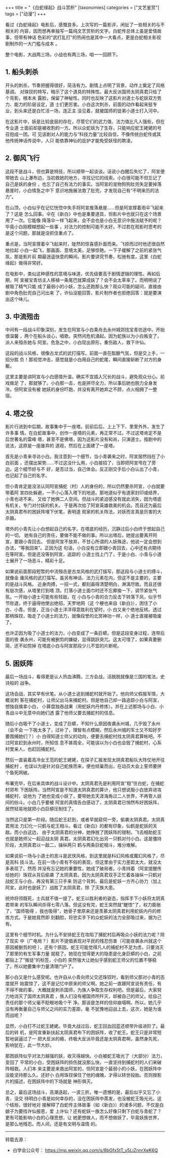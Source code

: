 +++
title = "《白蛇缘起》战斗赏析"
[taxonomies]
categories = ["文艺鉴赏"]
tags = ["动漫"]
+++
<!-- # 《白蛇缘起》战斗赏析 -->

看过《白蛇缘起》电影后，感慨良多。上次写的一篇影评，闲扯了一些相关的与不相关的
内容，因而想再单独写一篇纯文艺赏析的文字。白蛇传总体上虽是爱情故事，但带有神话
色彩的“武打乱打”的热闹也是其中一大看点，更是白蛇相关影视剧制作的一大门槛与成本
。

整个电影，大战两三场，小战也有两三场，咱一一回顾下。
<!-- more -->

## 1. 船头刺杀

开头的刺杀，节奏把握得很好，简洁有力。剧情上点明了背景，动作上奠定了风格基调。
对珠钗的特写，暗示了这个道具的特殊性。最大反派国师太阴真君只给了个背影，根本未
露脸，保留了神秘性。同时也反映了这影片对道士与蛇妖双方势力、能力的阶层设定，道
士们更厉害。小白这次刺杀，前面的动作看起来挺专业，到头来还是白忙活一场，连正主
没见着，就被国师的徒弟小道士打入河中。

在这影片中，妖是比较底层的存在，尽管它们的武力值、法力值比凡人强些，但在专业道
士面前却是被收割的一方。所以众蛇妖为了生存，只能响应蛇王姥姥的号召抱成一团。可
见该剧对人的能力与“科技力量”比较自信，不像传统白蛇传或其他传统神话传说中，人只
能依靠神仙的庇护才能免受妖怪的欺凌。

## 2. 御风飞行

这段不是战斗，但也算是特技，所以顺带一起谈谈。话说小白醒后失忆了，阿宣便带她去
山上瀑布边，当初救她的地方，寻找记忆的线索。小白很可能不但忘记了自己是妖的身份
，也忘了自己有法力的事实。当阿宣的宠物狗狗肚兜失足要掉落悬崖时，小白情急之中下
意识地施展法救了肚兜，才发现自己有“不明来历的法力”。

在山顶，小白似乎在记忆恍惚中失手将阿宣推落悬崖……但是阿宣撑着雨伞飞起来了？这是
怎么回事。伞在《新白》中也是重要道具，但影片中也就只在这个场景用了一次。它能像
降落伞一样飞起来，会不会也是小白无意识中施法赋予的呢？毕竟小白刚模糊想起一些事
，对法力的控制可能不太好。不过若在观影时思考的是这个问题，那就是没抓住重点了。

重点是，当阿宣撑着伞飞起来时，陡然的惊喜感扑面而来。飞掠而过时他还很自然地拉起
小白一起飞，那画面、意境太美，足够惊艳。一下子缓解了之前的紧张气氛，那是影片前
期最逍遥快意的瞬间。影片要讲究节奏，松驰有度，这里《白蛇缘起》做得非常好。

在电影中，类似这种感性的意境与味道，优先级要高于剧情逻辑的理性。再如后期，阿
宣被宝青坊主人移植一条尾巴就算成妖了？会不会太草率了。而明明说了被吸了精气只能
成了最弱小的小妖，怎么还跑那么快？观众可能的疑问，直接由剧中角色肚兜自己问出来
了，许仙没能回答，影片制作者也拒绝回答：就是要演出这个味儿。

## 3. 中流殂击

中间有一段战斗印象深刻，发生在阿宣与小白乘舟去永州城郊找宝青坊途中。开始很温馨
，两个在船头谈心，唱歌。突然间危机涌起。因为蛇族以为小白叛变了，派人来殂杀她与
阿宣。危急之中，小白现出原形，重伤敌人，救下许仙。

这段的战斗风格，很像古龙式的武打描写。前面一直在酝酿气氛，但是交上手，一招分胜
负！那视觉冲击，感觉就是小白用自己的蛇尾，瞬间直接斩断了对方的身躯。

这里主要是讲阿宣与小白感情升温，确实不宜插入冗长的战斗，避免观众分心。前戏做足
了，那就够了。小白那一击，也是拼尽全力，所以事后她也脱力全身发冷。但阿宣没有被
她妖的身份吓跑，并没有离开她弃之不顾，点火相拥了一整宿。

## 4. 塔之役

影片行进到中后期，故事集中于一座塔。前前后后、上上下下、里里外外，发生了许多事
情。在白蛇故事中，创作一座塔的元素，再正常不过。不过这塔肯定不是后世著名的雷峰
塔，甚至不是佛塔，因为这影片没有和尚，只演道士。按剧中的说法，这原是一座废弃的
道观，然后在上面建了一座塔。

首先是小青来寻访小白。我注意到一个细节，当小青袭来之时，阿宣居然挡在了小白前面
，还摆出架势……不过这没什么用，小白接招了，当即把阿宣甩在了旁边。这个细节好与不
好，是否过当，自己体会。反正刚交手后小白认出了小青，也记起了自己的名字。

但小青肯定是没法认同阿宣捕蛇（村）人的身份的，所以仍然要杀阿宣，小白就要带着阿
宣四处躲避，一不小心落入塔下的地道。那地道似乎有道家封印或结界，小青也进不来，
又给了她俩二人空间。但战斗的紧迫感没有就此消失，因为塔底有机关，专门对付妖的机关。
于是再次给了阿宣英雄救美的机会。而且还为最后太阴真君布的困妖阵埋下伏笔，表明道
观家的机关阵法，对妖而言真是厉害的大杀器。

塔外的小青先让小白想起自己的名字。在塔底的经历，沉静过后小白终于想起自己的一切。
她有自己的责任，要做不能不做的事。所以出塔后，她提出要离开阿宣，要跟小青回去。
但是阿宣不放弃，不甘心所谓的人妖殊途，他说一定会想到办法，“等我回来”。正因为这
句话，小白没有立即跟小青回去，心中还有点期待在等阿宣。但是还没等到阿宣，追踪的
小道士找上门了，于是小白、小青与小道士展开了一场恶斗，精彩十足。

如果说前面那段短暂的中流殂击是古龙风格的武打描写，那这段与小道士的搏斗，就像金
庸风格的武打描写。虽另有神话、法力元素在内，但这不是主要的，主要的是战斗风格。
近身肉搏，一招一式，都刻画得清楚明白，淋漓尽致。而且还很有层次感，从塔里打到塔
顶。打落小道士面巾时还不忘揶揄一下，调节紧张气氛。一开始小道士可能有些轻敌，在
小白与小青的合力反击下转落下风，似乎节节败退，终于逼得他使出绝招，天罗地网（这
个梗也来自《新白》），困住了小白、小青。但是，正当小道士洋洋得意胜利在望时，小
白又来个绝地反转。透过那柄珠钗，吸走了小道士的法力，就像段誉的北冥神功一样，小
道士直接被吸废了。

也许正因为吸了小道士的法力，小白变成了一条巨蟒。但是这段变身过程，连带后面的夜
袭永州，可能有被删剪的嫌疑，显得跳跃突兀。这太可惜了，如果真要删简，还不如剪掉
在塔底小白与阿宣那段少儿不宜的片断呢。

## 5. 困妖阵

最后一场战斗，看得更是认人热血沸腾。三方会战，活脱脱就像是三国的笔法，史诗般的
战争。

这场会战，其实早有伏笔。从小道士追到捕蛇村就开始了。他向师父假报军情，大概说刺
客在捕蛇村，让师父出马来捕蛇村。但是他自己却一路追踪小白与阿宣，想独自擒拿小白，
小算盘独吞战果（用蛇妖内丹修炼）。并在上述那场与小白、小青战斗中无意中向她们透
露了他师父要去捕蛇村的信息。

随后小白吸干了小道士，变成了巨蟒，不知什么原因夜袭永州城，几乎毁了永州（会不会
一下吸太多了，过补了，理智有点模糊，然后永州城的军士又不知好歹要围捕她们？）小
白得知道士师父的动向，便要去捕蛇村找太阴真君算帐吧。不过阿宣赶到永州时，所知信
息不甚周全，可能误以为小白也会毁了捕蛇村，心系村里亲人，也赶回捕蛇村。

然后一直装着高冷女王范的蛇王姥姥，在探子汇报发现太阴真君船队大阵仗地开往捕蛇村
，也误以为是针对自己蛇族而来，便也倾巢而出，在动员大会上誓师要拼个鱼死网破。

布署完毕，在后来具体的战斗设计中。太阴真君先是利用阿宣“稳”住白蛇，在捕蛇村郊布
下困妖阵。当然阿宣是不知道太阴真君的算计，他只想说服小白放弃进攻捕蛇村，说他为
了她也变成小妖了，要带她去天涯海角过二人世界，不再管人妖间的纷斗。小白几乎要被
阿宣的真情告白感动了，太阴真君已悄然布好困妖阵，居然轻易地就把小白巨蟒压制住了。

当然这只是第一阶段。随后蛇王赶到，或者早就窥伺一旁，偷袭太阴真君。太阴真君用法
力幻化一只鹤与蛇王相斗。看过《新白》的都有印象，仙鹤是蛇妖的天敌。而小白这边，
由于太阴真君的分神，她挣脱了困妖阵的钳制，飞去相助蛇王也就是她师父一起迎战太阴
真君。太阴真君幻化出另一只鹤对付小白。这是僵持阶段，太阴真君以一敌二，操纵两只
鹤与两条巨蛇相斗，难分难解。

如果说前一场与小道士的恶斗是武侠风格，到这里就是科幻风格或魔幻风格了，尽是高科
技斗法。在前一场小青有不俗的表现，但这里由于实力差距太大，就没太多表现了。然而
并没有忘记她的重要性，她成了破局者。小青持着（阿宣提醒传给她的）珠钗从背后偷袭
了太阴真君。因为太阴真君双手正忙着各操纵一只鹤对战蛇王与小白，再没有第三只手来
防这个背刺。最后是蛇妖一方齐心协力（加上阿宣，此时也是妖了）战胜了太阴真君，除
了灭族大患。

统帅将领既死，士兵就不值一提了。蛇王以胜利者的姿态，指挥手下小妖将太阴真君带来
的军队瞬间杀得七零八落。但这没有完，蛇王突然就“醒悟”了，权力膨胀了，“国师吸得
，我也吸得”，她骨子里原来还是羡慕太阴真君利用蛇妖内丹的修炼方式。于是她竟然即
刻翻脸，将忠实手下的众蛇妖的法力全部吸过来，据为己有。

这里有个细节时机。为什么不安排蛇王在攻陷了捕蛇村后再吸众小妖的法力呢？除了现实
中（广电局？）影片不提倡表现对平民的残忍伤害（可能夜袭永州就这个原因被删剪的吧
），还有个原因。蛇王可能觉得凡人的捕蛇村不足为虑，只要消灭了那里的有生军事力量
就稳了。她现在觉得更大的隐患是化身巨蟒的小白，之前都贴上了“叛徒”的标签，小白的
突然强大让她似乎感到蛇王师父的位置不够稳了。所以她要集中力量清理门户了。

那小白又是什么感受呢。也许自从小青向师父交还珠钗时，看到师父那对小青的态度就开
始震惊了，这不是记忆中原来的师父啊。她之前一直跟阿宣说有责任，有不得不做的事，
大概就是刺杀国师，为族人争取生存权利吧。但是最后，大家努力地消灭了国师太阴真君
，族人们没有被国师所歼灭，却被自己的师父，给自己责任的那个师父毫不眨眼地吸个干
净。那该是怎样的信仰崩塌啊。所以，她几乎没有再衡量自己与师父之间的实力差距，毫
不犹豫地迎战上去，这次，她是为谁而战呢？

显然，小白打不过蛇王姥姥。毕竟大战过后，蛇王回血回蓝还顺带升级进阶了。最后的转
机，是阿宣重新扶起太阴真君布下的困妖阵，收了蛇王。蛇王只是非常短暂地装逼过了一
把大反派的瘾，终极大反派毕竟还是太阴真君啊，虽然身先死，影响犹在，此一节大妙。

那困妖阵似乎对法力越强的妖，收灭得越快。小白被蛇王吸光了（大部分）法力，变回了
平常的小白，受困妖阵的损伤就没那么快，一直坚持到捕蛇村的人们来破阵相救。人们本
来主要是来救出阿宣的，但阿宣是个最弱小的小妖，在困妖阵中没能坚持那么久。还好小
白用珠钗保住了他的魂魄，才得以转世投胎。否则按影片的描述，在困妖阵中的下场就是
神形俱灭。

总之，最后这场战斗，高潮迭起，一波三折。唯一遗憾的是，最后似乎又忘了小青，没交
待明白小青是如何幸存的，没在困妖阵中蒸发，也没被蛇王吸光光。这个结局，很好地对
接解释了白蛇传主体故事（如《新白》）的诸多问题，不仅是白娘子为要找许仙报恩，爱
上许仙？还有蛇妖一族怎么好像只剩下白蛇与青蛇了？更有可能影响小白的心理思想，让
她更想做人，而不想做妖了，毕竟妖族世界，是那么地残忍。而人间，还是有文明与温情
的。

<hr/>
转载去源：

* 白学会公众号： https://mp.weixin.qq.com/s/8bGfx5tT_y5LiZnnrXeK6Q 
